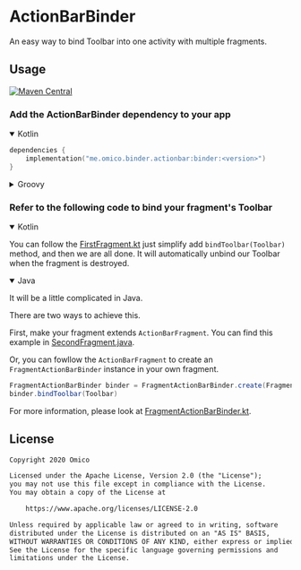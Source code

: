 # ActionBarBinder

An easy way to bind Toolbar into one activity with multiple fragments.

## Usage

[![Maven Central](https://shields.io/maven-central/v/me.omico.binder.actionbar/binder)](https://search.maven.org/search?q=g:me.omico.binder.actionbar)

### Add the ActionBarBinder dependency to your app

<details open>
<summary>Kotlin</summary>

```kotlin
dependencies {
    implementation("me.omico.binder.actionbar:binder:<version>")
}
```

</details>

<details>
<summary>Groovy</summary>

```gradle
dependencies {
    implementation 'me.omico.binder.actionbar:binder:<version>'
}
```

</details>

### Refer to the following code to bind your fragment's Toolbar

<details open>
<summary>Kotlin</summary>

You can follow the [FirstFragment.kt](sample\src\main\java\me\omico\binder\actionbar\sampleFirstFragment.kt) just simplify add `bindToolbar(Toolbar)` method, and then we are all done. It will automatically unbind our Toolbar when the fragment is destroyed.

</details>

<details open>
<summary>Java</summary>

It will be a little complicated in Java.

There are two ways to achieve this.

First, make your fragment extends `ActionBarFragment`. You can find this example in [SecondFragment.java](sample/src/main/java/me/omico/binder/actionbar/sample/SecondFragment.java).

Or, you can fowllow the `ActionBarFragment` to create an `FragmentActionBarBinder` instance in your own fragment.

```java
FragmentActionBarBinder binder = FragmentActionBarBinder.create(Fragment)
binder.bindToolbar(Toolbar)
```

</details>

For more information, please look at [FragmentActionBarBinder.kt](action-bar-binder/src/main/java/me/omico/binder/actionbar/FragmentActionBarBinder.kt).

## License

```txt
Copyright 2020 Omico

Licensed under the Apache License, Version 2.0 (the "License");
you may not use this file except in compliance with the License.
You may obtain a copy of the License at

    https://www.apache.org/licenses/LICENSE-2.0

Unless required by applicable law or agreed to in writing, software
distributed under the License is distributed on an "AS IS" BASIS,
WITHOUT WARRANTIES OR CONDITIONS OF ANY KIND, either express or implied.
See the License for the specific language governing permissions and
limitations under the License.
```
